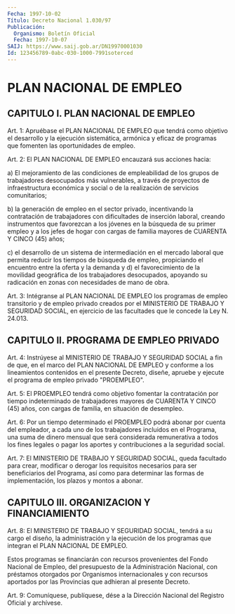 ```yaml
---
Fecha: 1997-10-02
Título: Decreto Nacional 1.030/97
Publicación:
  Organismo: Boletín Oficial
  Fecha: 1997-10-07
SAIJ: https://www.saij.gob.ar/DN19970001030
Id: 123456789-0abc-030-1000-7991soterced
---
```

# PLAN NACIONAL DE EMPLEO

## CAPITULO I. PLAN NACIONAL DE EMPLEO

<a id="1"></a>
Art. 1: Apruébase  el PLAN NACIONAL DE EMPLEO que tendrá como objetivo  el  desarrollo y la  ejecución  sistemática,  armónica  y eficaz  de programas  que  fomenten  las  oportunidades  de  empleo.

<a id="2"></a>
Art. 2:  El  PLAN NACIONAL DE EMPLEO encauzará sus acciones hacia:

a) El mejoramiento  de  las  condiciones  de  empleabilidad  de los grupos  de  trabajadores  desocupados  más vulnerables, a través de proyectos de infraestructura económica y social o de la realización de servicios comunitarios;

b) la generación de empleo en el sector  privado,  incentivando  la contratación de trabajadores con dificultades de inserción laboral, creando instrumentos que favorezcan a los jóvenes en la búsqueda de su  primer  empleo  y  a  los  jefes de hogar con cargas de familia mayores de CUARENTA Y CINCO (45) años;

c)  el desarrollo de un sistema de  intermediación  en  el  mercado laboral  que  permita  reducir  los  tiempos de búsqueda de empleo, propiciando  el  encuentro  entre  la  oferta y la  demanda  y d) el favorecimiento de la movilidad geográfica de los trabajadores desocupados, apoyando su radicación en  zonas  con  necesidades  de mano de obra.

<a id="3"></a>
Art.  3: Intégranse  al PLAN NACIONAL DE EMPLEO los programas de empleo transitorio y de empleo privado creados por el MINISTERIO DE TRABAJO Y SEGURIDAD SOCIAL,  en  ejercicio de las facultades que le concede la Ley N. 24.013.

## CAPITULO II. PROGRAMA DE EMPLEO PRIVADO

<a id="4"></a>
Art. 4: Instrúyese al MINISTERIO  DE  TRABAJO Y SEGURIDAD SOCIAL a fin de que, en el marco del PLAN NACIONAL  DE  EMPLEO  y conforme a los lineamientos contenidos en el presente Decreto, diseñe, apruebe y ejecute el programa de empleo privado "PROEMPLEO".

<a id="5"></a>
Art. 5: El PROEMPLEO tendrá como objetivo fomentar la contratación por  tiempo  indeterminado  de  trabajadores mayores de CUARENTA  Y CINCO (45) años, con cargas de familia,  en  situación de desempleo.

<a id="6"></a>
Art. 6: Por un tiempo determinado el PROEMPLEO  podrá  abonar  por cuenta  del  empleador, a cada uno de los trabajadores incluidos en el Programa, una  suma  de  dinero  mensual  que  será  considerada remunerativa  a  todos  los  fines  legales  o pagar los aportes  y contribuciones a la seguridad social.

<a id="7"></a>
Art. 7: El  MINISTERIO  DE  TRABAJO Y SEGURIDAD  SOCIAL,  queda facultado para crear, modificar o derogar los requisitos necesarios para ser beneficiarios del Programa,  así  como para determinar las formas  de  implementación,  los  plazos  y  montos   a  abonar.

## CAPITULO III. ORGANIZACION Y FINANCIAMIENTO

<a id="8"></a>
Art. 8: El MINISTERIO DE TRABAJO Y SEGURIDAD  SOCIAL,  tendrá a su cargo el diseño, la administración y la ejecución de los  programas que integran el PLAN NACIONAL DE EMPLEO.

Estos programas se financiarán con recursos provenientes del  Fondo Nacional  de Empleo, del presupuesto de la Administración Nacional, con  préstamos  otorgados  por  Organismos  internacionales  y  con recursos  aportados  por  las  Provincias  que adhieran al presente Decreto.

<a id="9"></a>
Art. 9: Comuníquese, publíquese, dése a la Dirección  Nacional del Registro Oficial y archívese.